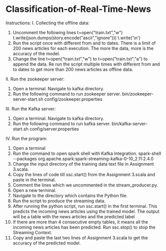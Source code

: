 # Classification-of-Real-Time-News
Instructions:
I. Collecting the offline data:
1. Uncomment the following lines
t=open("train.txt","w")
t.write(json.dumps(story.encode("ascii","ignore")))
t.write('\n')
2. Run the script once with different from and to dates. There is a limit of 200 
news articles for each execution. The more the data, more is the accuracy of the model.
3. Change the line t=open("train.txt","w") to t=open("train.txt","a") to append the
data. Re run the script multiple times with different from and to dates to get more
than 200 news articles as offline data.

II. Run the zookeeper server:
1. Open a terminal. Navigate to kafka directory.
2. Run the following command to run zookeeper server.
bin/zookeeper-server-start.sh config/zookeeper.properties

III. Run the Kafka server:
1. Open a terminal. Navigate to kafka directory.
2. Run the following command to run kafka server.
bin/kafka-server-start.sh config/server.properties

IV. Run the program:
1. Open a terminal
2. Run the command to open spark shell with Kafka integration.
spark-shell --packages org.apache.spark:spark-streaming-kafka-0-10_2.11:2.4.0
3. Change the input directory of the training data text file in Assignment 3.scala.
4. Copy the lines of code till ssc.start() from the Assignment 3.scala and paste in the
terminal.
5. Comment the lines which we uncommented in the stream_producer.py.
6. Open a new terminal.
7. Navigate to the directory which contains the Python file.
8. Run the script to produce the streaming data.
9. After running the python script, run ssc.start() in the first terminal. This predicts
the incoming news articles using the trained model. The output will be a table with
the news articles and the predicted label
10. If there are more than 4 consecutive empty tables, it means all the incoming news articles has been predicted. Run ssc.stop() to stop the Streaming Context.
11. Copy and paste the last two lines of Assignment 3.scala to get the accuracy of the predicted model.
